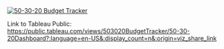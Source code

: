 <div class='tableauPlaceholder' id='viz1660597849750' style='position: relative'><noscript><a href='#'><img alt='50-30-20 Budget Tracker ' src='https:&#47;&#47;public.tableau.com&#47;static&#47;images&#47;50&#47;503020BudgetTracker&#47;50-30-20Dashboard&#47;1_rss.png' style='border: none' /></a></noscript><object class='tableauViz'  style='display:none;'><param name='host_url' value='https%3A%2F%2Fpublic.tableau.com%2F' /> <param name='embed_code_version' value='3' /> <param name='site_root' value='' /><param name='name' value='503020BudgetTracker&#47;50-30-20Dashboard' /><param name='tabs' value='no' /><param name='toolbar' value='yes' /><param name='static_image' value='https:&#47;&#47;public.tableau.com&#47;static&#47;images&#47;50&#47;503020BudgetTracker&#47;50-30-20Dashboard&#47;1.png' /> <param name='animate_transition' value='yes' /><param name='display_static_image' value='yes' /><param name='display_spinner' value='yes' /><param name='display_overlay' value='yes' /><param name='display_count' value='yes' /><param name='language' value='en-US' /></object></div>                <script type='text/javascript'>                    var divElement = document.getElementById('viz1660597849750');                    var vizElement = divElement.getElementsByTagName('object')[0];                    vizElement.style.width='1650px';vizElement.style.height='867px';                    var scriptElement = document.createElement('script');                    scriptElement.src = 'https://public.tableau.com/javascripts/api/viz_v1.js';                    vizElement.parentNode.insertBefore(scriptElement, vizElement);                </script>

Link to Tableau Public: https://public.tableau.com/views/503020BudgetTracker/50-30-20Dashboard?:language=en-US&:display_count=n&:origin=viz_share_link
